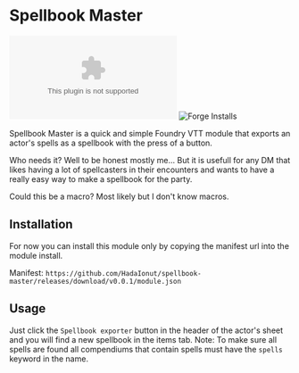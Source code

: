 # Spellbook Master
![Downloads](https://img.shields.io/github/downloads/HadaIonut/spellbook-master/latest/spellbook-master.zip?style=for-the-badge)
![Forge Installs](https://img.shields.io/badge/dynamic/json?label=Forge%20Installs&query=package.installs&suffix=%25&url=https%3A%2F%2Fforge-vtt.com%2Fapi%2Fbazaar%2Fpackage%2Fspellbook-master&colorB=4aa94a&style=for-the-badge)

Spellbook Master is a quick and simple Foundry VTT module that exports an actor's spells as a spellbook with the press of a button.

Who needs it? Well to be honest mostly me... But it is usefull for any DM that likes having a lot of spellcasters in their encounters and wants to have a really easy way to make a spellbook for the party.

Could this be a macro? Most likely but I don't know macros.

## Installation 

For now you can install this module only by copying the manifest url into the module install.

Manifest: ```https://github.com/HadaIonut/spellbook-master/releases/download/v0.0.1/module.json ```

## Usage

Just click the `Spellbook exporter` button in the header of the actor's sheet and you will find a new spellbook in the items tab.
Note: To make sure all spells are found all compendiums that contain spells must have the `spells` keyword in the name.
